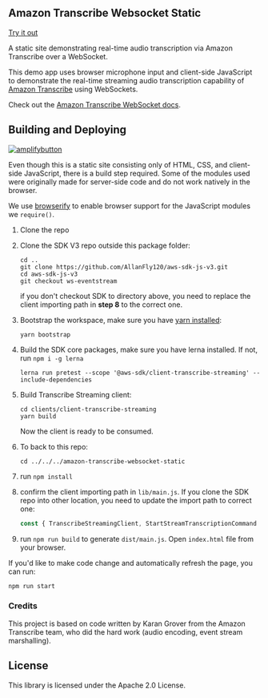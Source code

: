 ## Amazon Transcribe Websocket Static

[Try it out](https://transcribe-websockets.go-aws.com/)

A static site demonstrating real-time audio transcription via Amazon Transcribe over a WebSocket.

This demo app uses browser microphone input and client-side JavaScript to demonstrate the real-time streaming audio transcription capability of [Amazon Transcribe](https://aws.amazon.com/transcribe/) using WebSockets.

Check out the [Amazon Transcribe WebSocket docs](https://docs.aws.amazon.com/transcribe/latest/dg/websocket.html).

## Building and Deploying

[![amplifybutton](https://oneclick.amplifyapp.com/button.svg)](https://console.aws.amazon.com/amplify/home#/deploy?repo=https://github.com/aws-samples/amazon-transcribe-websocket-static)

Even though this is a static site consisting only of HTML, CSS, and client-side JavaScript, there is a build step required. Some of the modules used were originally made for server-side code and do not work natively in the browser.

We use [browserify](https://github.com/browserify/browserify) to enable browser support for the JavaScript modules we `require()`.

1. Clone the repo

2. Clone the SDK V3 repo outside this package folder: 
    ```
    cd ..
    git clone https://github.com/AllanFly120/aws-sdk-js-v3.git
    cd aws-sdk-js-v3
    git checkout ws-eventstream
    ```
    if you don't checkout SDK to directory above, you need to replace the client importing path in **step 8** to the correct one.
3. Bootstrap the workspace, make sure you have [yarn installed](https://classic.yarnpkg.com/en/docs/install/#mac-stable):
    ```
    yarn bootstrap
    ```
4. Build the SDK core packages, make sure you have lerna installed. If not, run `npm i -g lerna`
    ```
    lerna run pretest --scope '@aws-sdk/client-transcribe-streaming' --include-dependencies
    ```
5. Build Transcribe Streaming client:
    ```
    cd clients/client-transcribe-streaming
    yarn build
    ```
    Now the client is ready to be consumed.
6. To back to this repo:
    ```
    cd ../../../amazon-transcribe-websocket-static
    ```
7. run `npm install`

8. confirm the client importing path in `lib/main.js`. If you clone the SDK repo into other location, you need to update the import path to correct one:
    ```javascript
    const { TranscribeStreamingClient, StartStreamTranscriptionCommand } = require("../../aws-sdk-js-v3/clients/client-transcribe-streaming"); // <--update this path
    ```
9. run `npm run build` to generate `dist/main.js`. Open `index.html` file from your browser.

If you'd like to make code change and automatically refresh the page, you can run:
```
npm run start
```

### Credits

This project is based on code written by Karan Grover from the Amazon Transcribe team, who did the hard work (audio encoding, event stream marshalling).

## License

This library is licensed under the Apache 2.0 License. 